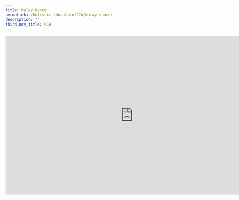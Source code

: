 ```yaml
---
title: Malay Dance
permalink: /holistic-education/CCA/malay-dance/
description: ""
third_nav_title: CCA
---
```

<iframe allowfullscreen="true" height="498" width="800" frameborder="0" src="https://docs.google.com/presentation/d/e/2PACX-1vQWdFOjinIY8YfgsW1GH0Gh9iSawcXdoiUr0cLozsqvBTPOjn08ftNFWoB9rZEWFKRRkadZqZptvyfb/embed?start=false&amp;loop=false&amp;delayms=3000"></iframe>